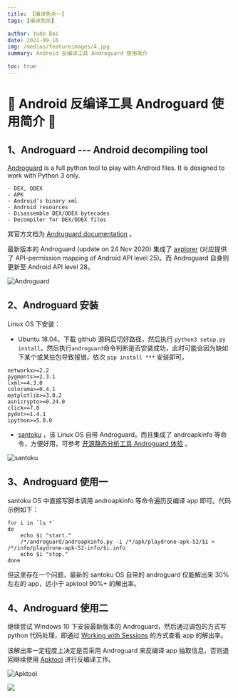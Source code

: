 ```yaml
---
title: 【编译免杀一】
tags: [编译免杀]

author: Yude Bai
date: 2021-09-16
img: /medias/featureimages/4.jpg
summary: Android 反编译工具 Androguard 使用简介

toc: true
---
```



# :whale: Android 反编译工具 Androguard 使用简介 :whale:

## 1、Androguard --- Android decompiling tool
[Androguard](https://github.com/androguard/androguard) is a full python tool to play with Android files. It is designed to work with Python 3 only.
```
- DEX, ODEX
- APK
- Android’s binary xml
- Android resources
- Disassemble DEX/ODEX bytecodes
- Decompiler for DEX/ODEX files
```

其官方文档为 [Andruguard documentation](https://androguard.readthedocs.io/en/latest/index.html) 。

最新版本的 Androguard (update on 24 Nov 2020) 集成了 [axplorer](https://github.com/reddr/axplorer) (对应提供了 API-permission mapping of Android API level 25)。而 Androguard 自身则更新至 Android API level 28。

![Androguard](https://img-blog.csdnimg.cn/0f811f03df4f42fe8a5669af5c13a7aa.png?x-oss-process=image/watermark,type_ZHJvaWRzYW5zZmFsbGJhY2s,shadow_50,text_Q1NETiBA5qC55Y-35Zub562J5LqO5LqM,size_20,color_FFFFFF,t_70,g_se,x_16#pic_center)


## 2、Androguard 安装
Linux OS 下安装：
- Ubuntu 18.04。下载 github 源码后切好路径，然后执行 ```python3 setup.py install```。然后执行```androguard```命令判断是否安装成功，此时可能会因为缺如下某个或某些包导致报错。依次 ```pip install ***``` 安装即可。
```
networkx>=2.2
pygments>=2.3.1
lxml>=4.3.0
colorama>=0.4.1
matplotlib>=3.0.2
asn1crypto>=0.24.0
click>=7.0
pydot>=1.4.1
ipython>=5.0.0
```

- [santoku](https://santoku-linux.com/) ，该 Linux OS 自带 Androguard。而且集成了 androapkinfo 等命令，方便好用，可参考 [开源静态分析工具 Androguard 体验](https://www.cnblogs.com/4-312/p/3962164.html) 。

![santoku](https://img-blog.csdnimg.cn/c4cafbef010b4b4399e69758f577ad1c.png#pic_center)


## 3、Androguard 使用一
santoku OS 中直接写脚本调用 androapkinfo 等命令遍历反编译 app 即可。代码示例如下：
```
for i in `ls *`
do
	echo $i "start."
	/*/androguard/androapkinfo.py -i /*/apk/playdrone-apk-52/$i > /*/info/playdrone-apk-52-info/$i.info
	echo $i "stop."
done
```

但这里存在一个问题，最新的 santoku OS 自带的 androguard 仅能解出来 30% 左右的 app，远小于 apktool 90%+ 的解出率。


## 4、Androguard 使用二
继续尝试 Windows 10 下安装最新版本的 Androguard，然后通过调包的方式写 python 代码处理，即通过 [Working with Sessions](https://androguard.readthedocs.io/en/latest/intro/sessions.html) 的方式查看 app 的解出率。

该解出率一定程度上决定是否采用 Androguard 来反编译 app 抽取信息，否则退回继续使用 [Apktool](https://ibotpeaches.github.io/Apktool/) 进行反编译工作。

![Apktool](https://img-blog.csdnimg.cn/6fcb917af4324625b40d4553b406ae2a.png#pic_center)




![](https://img-blog.csdnimg.cn/3a69a4273a874b38b60ca5bf13fdf080.png#pic_center)

